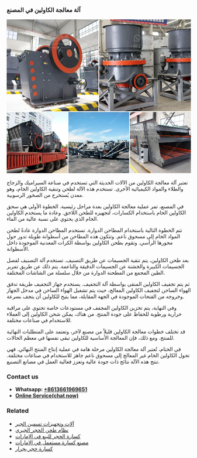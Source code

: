 <h3>آلة معالجة الكاولين في المصنع</h3><img src='1701746435.jpg' alt=''><p>تعتبر آلة معالجة الكاولين من الآلات الحديثة التي تستخدم في صناعة السيراميك والزجاج والطلاء والمواد الكيميائية الأخرى. تستخدم هذه الآلة لطحن وتنقية الكاولين الخام، وهو معدن يُستخرج من الصخور الرسوبية.</p><p>في المصنع، تمر عملية معالجة الكاولين بعدة مراحل رئيسية. الخطوة الأولى هي سحق الكاولين الخام باستخدام الكسارات، لتجهيزه للطحن اللاحق. وعادة ما يستخدم الكاولين الخام الذي يحتوي على نسبة عالية من الماء.</p><p>تتم الخطوة التالية باستخدام المطاحن الدوارة. تستخدم المطاحن الدوارة عادةً لطحن المواد الخام إلى مسحوق ناعم. وتتكون هذه المطاحن من أسطوانة طويلة تدور حول محورها الرأسي. وتقوم بطحن الكاولين بواسطة الكرات المعدنية الموجودة داخل الأسطوانة.</p><p>بعد طحن الكاولين، يتم تنقية الجسيمات عن طريق التصنيف. تستخدم آلة التصنيف لفصل الجسيمات الكبيرة والخشنة عن الجسيمات الدقيقة والناعمة. يتم ذلك عن طريق تمرير الطين المجمع من المطحنة الدوارة من خلال سلسلة من الشاشات المختلفة.</p><p>ثم يتم تجفيف الكاولين المنقى بواسطة آلة التجفيف. يستخدم جهاز التجفيف طريقة تدفق الهواء الساخن لتجفيف الكاولين المعالج، حيث يتم تشغيل الهواء الساخن في مدخل الجهاز وخروجه من الفتحات الموجودة في الجهة المقابلة، مما يتيح للكاولين أن يتجف بسرعة.</p><p>وفي النهاية، يتم تخزين الكاولين المجفف في مستودعات خاصة تحتوي على مراقبة حرارية ورطوبة للحفاظ على جودة المنتج. من هناك، يمكن شحن الكاولين إلى العملاء للاستخدام في صناعات مختلفة.</p><p>قد تختلف خطوات معالجة الكاولين قليلاً من مصنع لآخر، وتعتمد على المتطلبات النهائية للمنتج. ومع ذلك، فإن المعالجة الأساسية للكاولين تبقى نفسها في معظم الحالات.</p><p>في الختام، تُعتبر آلة معالجة الكاولين مرحلة هامة في عملية إنتاج المنتج النهائي. فهي تحول الكاولين الخام غير المعالج إلى مسحوق ناعم جاهز للاستخدام في صناعات مختلفة. تنتج هذه الآلة نتائج ذات جودة عالية وتعزز فعالية العمل في مصانع التصنيع.</p><h3>Contact us</h3><ul><li><strong>Whatsapp:&nbsp;<a href="https://wa.me/8613661969651">+8613661969651</a></strong></li><li><a href="https://swt.shibang-china.com/?git&amp;zhl&amp;آلة معالجة الكاولين في المصنع"><strong>Online Service(chat now)</strong></a></li></ul><h3>Related</h3><ul><li><a href='آلات وتجهيزات تسمين الجير.md'>آلات وتجهيزات تسمين الجير</a></li><li><a href='نظام طحن الحجر الجيري.md'>نظام طحن الحجر الجيري</a></li><li><a href='كسارة الحجر للبيع في الإمارات.md'>كسارة الحجر للبيع في الإمارات</a></li><li><a href='مصنع كسارة مستعمل في الإمارات.md'>مصنع كسارة مستعمل في الإمارات</a></li><li><a href='كسارة حجر بجرار.md'>كسارة حجر بجرار</a></li></ul>